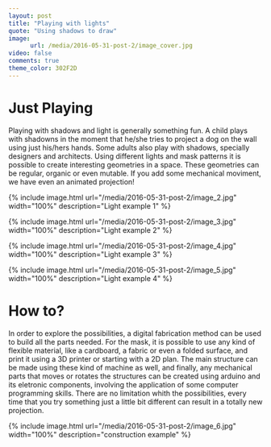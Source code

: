 ```yaml
---
layout: post
title: "Playing with lights"
quote: "Using shadows to draw"
image:
      url: /media/2016-05-31-post-2/image_cover.jpg
video: false
comments: true
theme_color: 302F2D
---
```

# Just Playing

Playing with shadows and light is generally something fun. A child plays with shadowns in the moment that he/she tries to project a dog on the wall using just his/hers hands. Some adults also play with shadows, specially designers and architects. Using different lights and mask patterns it is possible to create interesting geometries in a space. These geometries can be regular, organic or even mutable. If you add some mechanical moviment, we have even an animated projection!

{% include image.html url="/media/2016-05-31-post-2/image_2.jpg" width="100%" description="Light example 1" %}

{% include image.html url="/media/2016-05-31-post-2/image_3.jpg" width="100%" description="Light example 2" %}

{% include image.html url="/media/2016-05-31-post-2/image_4.jpg" width="100%" description="Light example 3" %}

{% include image.html url="/media/2016-05-31-post-2/image_5.jpg" width="100%" description="Light example 4" %}

# How to?

In order to explore the possibilities, a digital fabrication method can be used to build all the parts needed. For the mask, it is possible to use any kind of flexible material, like a cardboard, a fabric or even a folded surface, and print it using a 3D printer or starting with a 2D plan. The main structure can be made using these kind of machine as well, and finally, any mechanical parts that moves or rotates the structures can be created using arduino and its eletronic components, involving the application of some computer programming skills. 
There are no limitation whith the possibilities, every time that you try something just a little bit different can result in a totally new projection.


{% include image.html url="/media/2016-05-31-post-2/image_6.jpg" width="100%" description="construction example" %}
